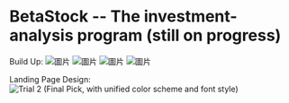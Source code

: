 # BetaStock -- The investment-analysis program (still on progress)

Build Up: 
![圖片](https://user-images.githubusercontent.com/79691025/159063671-49ee9541-ad3b-4c05-b1e7-1bd5e6633783.png)
![圖片](https://user-images.githubusercontent.com/79691025/159063721-53778c12-68b6-4703-82c6-b5453fbd220c.png)
![圖片](https://user-images.githubusercontent.com/79691025/159059951-61786de3-3e82-4fed-98b2-830d6a4ac32f.png)
![圖片](https://user-images.githubusercontent.com/79691025/159060022-d3f3ed91-4a2b-4ccc-b5b4-2abeb434b415.png)







Landing Page Design:
![Trial 2 (Final Pick, with unified color scheme and font style)](https://user-images.githubusercontent.com/79691025/158641902-bd1c0fa8-c8bf-4de7-ae1b-b65dabe8d9f6.png)
